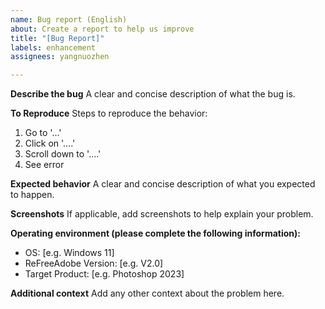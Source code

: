 ```yaml
---
name: Bug report (English)
about: Create a report to help us improve
title: "[Bug Report]"
labels: enhancement
assignees: yangnuozhen

---
```


**Describe the bug**
A clear and concise description of what the bug is.

**To Reproduce**
Steps to reproduce the behavior:
1. Go to '...'
2. Click on '....'
3. Scroll down to '....'
4. See error

**Expected behavior**
A clear and concise description of what you expected to happen.

**Screenshots**
If applicable, add screenshots to help explain your problem.

**Operating environment (please complete the following information):**
 - OS: [e.g. Windows 11]
 - ReFreeAdobe Version: [e.g. V2.0]
 - Target Product: [e.g. Photoshop 2023]


**Additional context**
Add any other context about the problem here.
